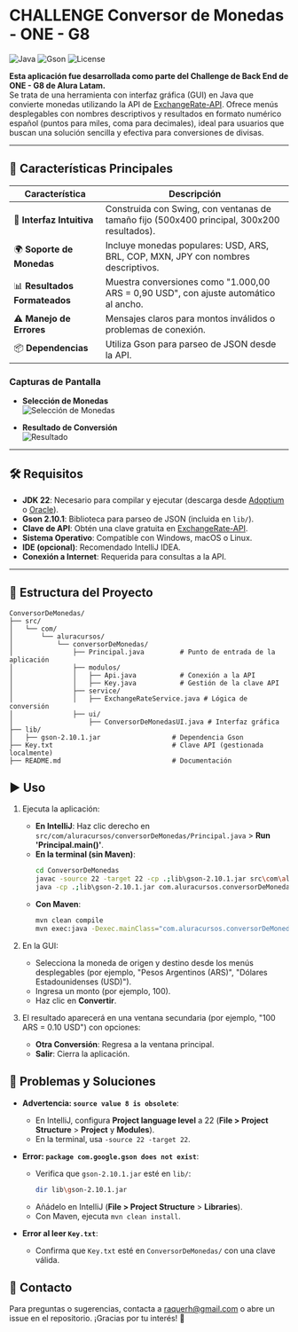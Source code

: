 # CHALLENGE Conversor de Monedas - ONE - G8

![Java](https://img.shields.io/badge/Java-22-orange) ![Gson](https://img.shields.io/badge/Gson-2.10.1-blue) ![License](https://img.shields.io/badge/License-MIT-green)

**Esta aplicación fue desarrollada como parte del Challenge de Back End de ONE - G8 de Alura Latam.**  
Se trata de una herramienta con interfaz gráfica (GUI) en Java que convierte monedas utilizando la API de [ExchangeRate-API](https://www.exchangerate-api.com/). Ofrece menús desplegables con nombres descriptivos y resultados en formato numérico español (puntos para miles, coma para decimales), ideal para usuarios que buscan una solución sencilla y efectiva para conversiones de divisas.

---

## 🌟 **Características Principales**

| **Característica**              | **Descripción**                                                                 |
|---------------------------------|---------------------------------------------------------------------------------|
| 🎨 **Interfaz Intuitiva**       | Construida con Swing, con ventanas de tamaño fijo (500x400 principal, 300x200 resultados). |
| 🌍 **Soporte de Monedas**       | Incluye monedas populares: USD, ARS, BRL, COP, MXN, JPY con nombres descriptivos. |
| 📊 **Resultados Formateados**   | Muestra conversiones como "1.000,00 ARS = 0,90 USD", con ajuste automático al ancho. |
| ⚠️ **Manejo de Errores**        | Mensajes claros para montos inválidos o problemas de conexión.                   |
| 📦 **Dependencias**             | Utiliza Gson para parseo de JSON desde la API.                                   |

### **Capturas de Pantalla**
- **Selección de Monedas**  
  ![Selección de Monedas](https://github.com/user-attachments/assets/048941b9-f28d-4137-906b-739a5017a492)

- **Resultado de Conversión**  
  ![Resultado](https://github.com/user-attachments/assets/a8c7afc5-05d3-4dfb-ba5c-c4c113a26301)

---

## 🛠 **Requisitos**

- **JDK 22**: Necesario para compilar y ejecutar (descarga desde [Adoptium](https://adoptium.net/) o [Oracle](https://www.oracle.com/java/technologies/javase/jdk22-archive-downloads.html)).
- **Gson 2.10.1**: Biblioteca para parseo de JSON (incluida en `lib/`).
- **Clave de API**: Obtén una clave gratuita en [ExchangeRate-API](https://www.exchangerate-api.com/).
- **Sistema Operativo**: Compatible con Windows, macOS o Linux.
- **IDE (opcional)**: Recomendado IntelliJ IDEA.
- **Conexión a Internet**: Requerida para consultas a la API.

---

## 📂 **Estructura del Proyecto**

```
ConversorDeMonedas/
├── src/
│   └── com/
│       └── aluracursos/
│           └── conversorDeMonedas/
│               ├── Principal.java         # Punto de entrada de la aplicación
│               ├── modulos/
│               │   ├── Api.java           # Conexión a la API
│               │   ├── Key.java           # Gestión de la clave API
│               ├── service/
│               │   ├── ExchangeRateService.java # Lógica de conversión
│               ├── ui/
│                   ├── ConversorDeMonedasUI.java # Interfaz gráfica
├── lib/
│   ├── gson-2.10.1.jar                  # Dependencia Gson
├── Key.txt                              # Clave API (gestionada localmente)
├── README.md                            # Documentación
```


## ▶️ Uso
1. Ejecuta la aplicación:
   - **En IntelliJ**: Haz clic derecho en `src/com/aluracursos/conversorDeMonedas/Principal.java` > **Run 'Principal.main()'**.
   - **En la terminal (sin Maven)**:
     ```bash
     cd ConversorDeMonedas
     javac -source 22 -target 22 -cp .;lib\gson-2.10.1.jar src\com\aluracursos\conversorDeMonedas\*.java src\com\aluracursos\conversorDeMonedas\modulos\*.java src\com\aluracursos\conversorDeMonedas\service\*.java src\com\aluracursos\conversorDeMonedas\ui\*.java
     java -cp .;lib\gson-2.10.1.jar com.aluracursos.conversorDeMonedas.Principal
     ```
   - **Con Maven**:
     ```bash
     mvn clean compile
     mvn exec:java -Dexec.mainClass="com.aluracursos.conversorDeMonedas.Principal"
     ```
2. En la GUI:
   - Selecciona la moneda de origen y destino desde los menús desplegables (por ejemplo, "Pesos Argentinos (ARS)", "Dólares Estadounidenses (USD)").
   - Ingresa un monto (por ejemplo, 100).
   - Haz clic en **Convertir**.
   

3. El resultado aparecerá en una ventana secundaria (por ejemplo, "100 ARS = 0.10 USD") con opciones:
   - **Otra Conversión**: Regresa a la ventana principal.
   - **Salir**: Cierra la aplicación.

## 🐛 Problemas y Soluciones

- **Advertencia: `source value 8 is obsolete`**:
  - En IntelliJ, configura **Project language level** a 22 (**File > Project Structure** > **Project** y **Modules**).
  - En la terminal, usa `-source 22 -target 22`.
  

- **Error: `package com.google.gson does not exist`**:
  - Verifica que `gson-2.10.1.jar` esté en `lib/`:
    ```bash
    dir lib\gson-2.10.1.jar
    ```
  - Añádelo en IntelliJ (**File > Project Structure** > **Libraries**).
  - Con Maven, ejecuta `mvn clean install`.
   
    
- **Error al leer `Key.txt`**:
  - Confirma que `Key.txt` esté en `ConversorDeMonedas/` con una clave válida.

    
## 📧 Contacto
Para preguntas o sugerencias, contacta a raquerh@gmail.com o abre un issue en el repositorio.
¡Gracias por tu interés! 🚀
